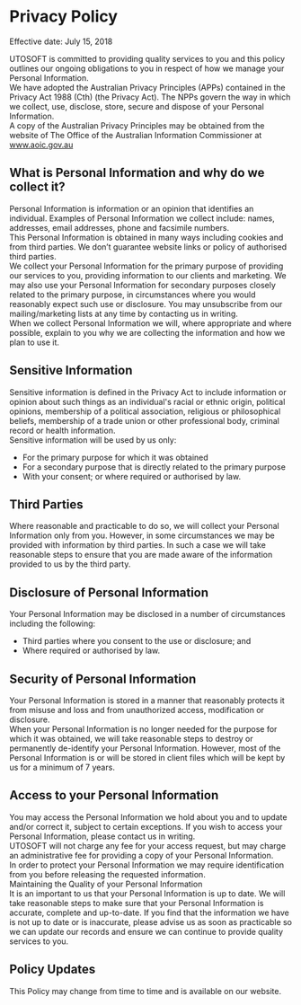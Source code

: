 # Privacy Policy 

Effective date: July 15, 2018

UTOSOFT is committed to providing quality services to you and this policy outlines our ongoing obligations to you in respect of how we manage your Personal Information.  
We have adopted the Australian Privacy Principles (APPs) contained in the Privacy Act 1988 (Cth) (the Privacy Act). The NPPs govern the way in which we collect, use, disclose, store, secure and dispose of your Personal Information.  
A copy of the Australian Privacy Principles may be obtained from the website of The Office of the Australian Information Commissioner at www.aoic.gov.au

## What is Personal Information and why do we collect it?
Personal Information is information or an opinion that identifies an individual. Examples of Personal Information we collect include: names, addresses, email addresses, phone and facsimile numbers.  
This Personal Information is obtained in many ways including cookies and from third parties. We don’t guarantee website links or policy of authorised third parties.  
We collect your Personal Information for the primary purpose of providing our services to you, providing information to our clients and marketing. We may also use your Personal Information for secondary purposes closely related to the primary purpose, in circumstances where you would reasonably expect such use or disclosure. You may unsubscribe from our mailing/marketing lists at any time by contacting us in writing.  
When we collect Personal Information we will, where appropriate and where possible, explain to you why we are collecting the information and how we plan to use it.  

## Sensitive Information
Sensitive information is defined in the Privacy Act to include information or opinion about such things as an individual's racial or ethnic origin, political opinions, membership of a political association, religious or philosophical beliefs, membership of a trade union or other professional body, criminal record or health information.  
Sensitive information will be used by us only:  
- For the primary purpose for which it was obtained  
- For a secondary purpose that is directly related to the primary purpose  
- With your consent; or where required or authorised by law.

## Third Parties
Where reasonable and practicable to do so, we will collect your Personal Information only from you. However, in some circumstances we may be provided with information by third parties. In such a case we will take reasonable steps to ensure that you are made aware of the information provided to us by the third party.  

## Disclosure of Personal Information
Your Personal Information may be disclosed in a number of circumstances including the following:
- Third parties where you consent to the use or disclosure; and
- Where required or authorised by law.

## Security of Personal Information
Your Personal Information is stored in a manner that reasonably protects it from misuse and loss and from unauthorized access, modification or disclosure.  
When your Personal Information is no longer needed for the purpose for which it was obtained, we will take reasonable steps to destroy or permanently de-identify your Personal Information. However, most of the Personal Information is or will be stored in client files which will be kept by us for a minimum of 7 years.  

## Access to your Personal Information
You may access the Personal Information we hold about you and to update and/or correct it, subject to certain exceptions. If you wish to access your Personal Information, please contact us in writing.  
UTOSOFT will not charge any fee for your access request, but may charge an administrative fee for providing a copy of your Personal Information.  
In order to protect your Personal Information we may require identification from you before releasing the requested information.  
Maintaining the Quality of your Personal Information  
It is an important to us that your Personal Information is up to date. We will take reasonable steps to make sure that your Personal Information is accurate, complete and up-to-date. If you find that the information we have is not up to date or is inaccurate, please advise us as soon as practicable so we can update our records and ensure we can continue to provide quality services to you.  

## Policy Updates
This Policy may change from time to time and is available on our website.  
